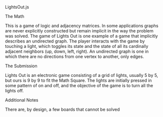 LightsOut.js

The Math

This is a game of logic and adjacency matrices. In some applications graphs are never explicitly constructed but remain implicit in the way
the problem was solved. The game of Lights Out is one example of a game that implicitly describes an undirected graph. The player interacts with the game by touching a light, which toggles its state and the state of all its cardinally adjacent neighbors (up, down, left, right). An undirected graph is one in which there are no directions from one vertex to another, only edges.

The Submission

Lights Out is an electronic game consisting of a grid of lights, usually 5 by 5, but ours is 9 by 9 to fit the Math Square. The lights are initially pressed in some pattern of on and off, and the objective of the game is to turn all the lights off.

Additional Notes

There are, by design, a few boards that cannot be solved
